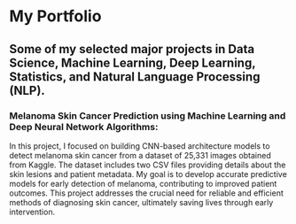 # My Portfolio

## Some of my selected major projects in Data Science, Machine Learning, Deep Learning, Statistics, and Natural Language Processing (NLP).

### Melanoma Skin Cancer Prediction using Machine Learning and Deep Neural Network Algorithms:
In this project, I focused on building CNN-based architecture models to detect melanoma skin cancer from a dataset of 25,331 images obtained from Kaggle. The dataset includes two CSV files providing details about the skin lesions and patient metadata. My goal is to develop accurate predictive models for early detection of melanoma, contributing to improved patient outcomes. This project addresses the crucial need for reliable and efficient methods of diagnosing skin cancer, ultimately saving lives through early intervention.
